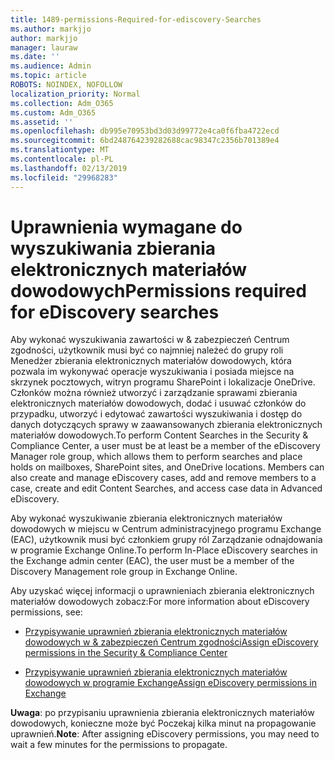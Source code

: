 ```yaml
---
title: 1489-permissions-Required-for-ediscovery-Searches
ms.author: markjjo
author: markjjo
manager: lauraw
ms.date: ''
ms.audience: Admin
ms.topic: article
ROBOTS: NOINDEX, NOFOLLOW
localization_priority: Normal
ms.collection: Adm_O365
ms.custom: Adm_O365
ms.assetid: ''
ms.openlocfilehash: db995e70953bd3d03d99772e4ca0f6fba4722ecd
ms.sourcegitcommit: 6bd248764239282688cac98347c2356b701389e4
ms.translationtype: MT
ms.contentlocale: pl-PL
ms.lasthandoff: 02/13/2019
ms.locfileid: "29968283"
---
```

# <a name="permissions-required-for-ediscovery-searches"></a><span data-ttu-id="3d265-102">Uprawnienia wymagane do wyszukiwania zbierania elektronicznych materiałów dowodowych</span><span class="sxs-lookup"><span data-stu-id="3d265-102">Permissions required for eDiscovery searches</span></span>

<span data-ttu-id="3d265-p101">Aby wykonać wyszukiwania zawartości w & zabezpieczeń Centrum zgodności, użytkownik musi być co najmniej należeć do grupy roli Menedżer zbierania elektronicznych materiałów dowodowych, która pozwala im wykonywać operacje wyszukiwania i posiada miejsce na skrzynek pocztowych, witryn programu SharePoint i lokalizacje OneDrive. Członków można również utworzyć i zarządzanie sprawami zbierania elektronicznych materiałów dowodowych, dodać i usuwać członków do przypadku, utworzyć i edytować zawartości wyszukiwania i dostęp do danych dotyczących sprawy w zaawansowanych zbierania elektronicznych materiałów dowodowych.</span><span class="sxs-lookup"><span data-stu-id="3d265-p101">To perform Content Searches in the Security & Compliance Center, a user must be at least be a member of the eDiscovery Manager role group, which allows them to perform searches and place holds on mailboxes, SharePoint sites, and OneDrive locations. Members can also create and manage eDiscovery cases, add and remove members to a case, create and edit Content Searches, and access case data in Advanced eDiscovery.</span></span>

<span data-ttu-id="3d265-105">Aby wykonać wyszukiwanie zbierania elektronicznych materiałów dowodowych w miejscu w Centrum administracyjnego programu Exchange (EAC), użytkownik musi być członkiem grupy ról Zarządzanie odnajdowania w programie Exchange Online.</span><span class="sxs-lookup"><span data-stu-id="3d265-105">To perform In-Place eDiscovery searches in the Exchange admin center (EAC), the user must be a member of the Discovery Management role group in Exchange Online.</span></span>

<span data-ttu-id="3d265-106">Aby uzyskać więcej informacji o uprawnieniach zbierania elektronicznych materiałów dowodowych zobacz:</span><span class="sxs-lookup"><span data-stu-id="3d265-106">For more information about eDiscovery permissions, see:</span></span> 

- [<span data-ttu-id="3d265-107">Przypisywanie uprawnień zbierania elektronicznych materiałów dowodowych w & zabezpieczeń Centrum zgodności</span><span class="sxs-lookup"><span data-stu-id="3d265-107">Assign eDiscovery permissions in the Security & Compliance Center</span></span>](https://docs.microsoft.com/office365/securitycompliance/assign-ediscovery-permissions)

- [<span data-ttu-id="3d265-108">Przypisywanie uprawnień zbierania elektronicznych materiałów dowodowych w programie Exchange</span><span class="sxs-lookup"><span data-stu-id="3d265-108">Assign eDiscovery permissions in Exchange</span></span>](https://docs.microsoft.com/exchange/security-and-compliance/in-place-ediscovery/assign-ediscovery-permissions)

<span data-ttu-id="3d265-109">**Uwaga**: po przypisaniu uprawnienia zbierania elektronicznych materiałów dowodowych, konieczne może być Poczekaj kilka minut na propagowanie uprawnień.</span><span class="sxs-lookup"><span data-stu-id="3d265-109">**Note**: After assigning eDiscovery permissions, you may need to wait a few minutes for the permissions to propagate.</span></span>
